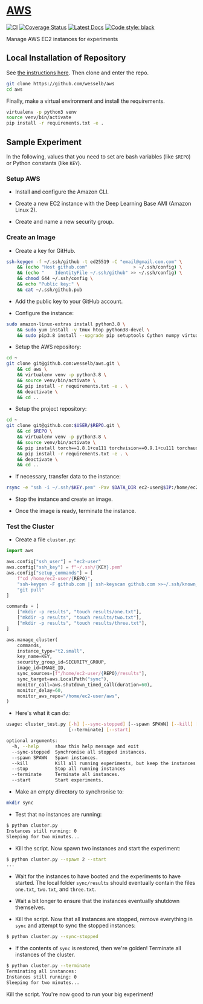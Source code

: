 # [AWS](http://github.com/wesselb/aws)

[![CI](https://github.com/wesselb/aws/workflows/CI/badge.svg?branch=master)](https://github.com/wesselb/aws/actions?query=workflow%3ACI)
[![Coverage Status](https://coveralls.io/repos/github/wesselb/aws/badge.svg?branch=master&service=github)](https://coveralls.io/github/wesselb/aws?branch=master)
[![Latest Docs](https://img.shields.io/badge/docs-latest-blue.svg)](https://wesselb.github.io/aws)
[![Code style: black](https://img.shields.io/badge/code%20style-black-000000.svg)](https://github.com/psf/black)

Manage AWS EC2 instances for experiments

## Local Installation of Repository

See [the instructions here](https://gist.github.com/wesselb/4b44bf87f3789425f96e26c4308d0adc).
Then clone and enter the repo.

```bash
git clone https://github.com/wesselb/aws
cd aws
```

Finally, make a virtual environment and install the requirements.

```bash
virtualenv -p python3 venv
source venv/bin/activate
pip install -r requirements.txt -e .
```

## Sample Experiment

In the following, values that you need to set are bash variables (like `$REPO`) or
Python constants (like `KEY`).

### Setup AWS

* Install and configure the Amazon CLI.

* Create a new EC2 instance with the Deep Learning Base AMI (Amazon Linux 2).

* Create and name a new security group.

### Create an Image

* Create a key for GitHub.

```bash
ssh-keygen -f ~/.ssh/github -t ed25519 -C "email@gmail.com.com" \
    && (echo "Host github.com"                 > ~/.ssh/config) \
    && (echo "    IdentityFile ~/.ssh/github" >> ~/.ssh/config) \
    && chmod 644 ~/.ssh/config \
    && echo "Public key:" \
    && cat ~/.ssh/github.pub
```

* Add the public key to your GitHub account.
   
* Configure the instance:

```bash
sudo amazon-linux-extras install python3.8 \
    && sudo yum install -y tmux htop python38-devel \
    && sudo pip3.8 install --upgrade pip setuptools Cython numpy virtualenv
```

* Setup the AWS repository:

```bash
cd ~
git clone git@github.com:wesselb/aws.git \
    && cd aws \
    && virtualenv venv -p python3.8 \
    && source venv/bin/activate \
    && pip install -r requirements.txt -e . \
    && deactivate \
    && cd ..
```

* Setup the project repository:

```bash
cd ~
git clone git@github.com:$USER/$REPO.git \
    && cd $REPO \
    && virtualenv venv -p python3.8 \
    && source venv/bin/activate \
    && pip install torch==1.8.1+cu111 torchvision==0.9.1+cu111 torchaudio==0.8.1 -f https://download.pytorch.org/whl/torch_stable.html \
    && pip install -r requirements.txt -e . \
    && deactivate \
    && cd ..
```

* If necessary, transfer data to the instance:

```bash
rsync -e "ssh -i ~/.ssh/$KEY.pem" -Pav $DATA_DIR ec2-user@$IP:/home/ec2-user/$REPO
```

* Stop the instance and create an image.

* Once the image is ready, terminate the instance.

### Test the Cluster

* Create a file `cluster.py`:

```python
import aws

aws.config["ssh_user"] = "ec2-user"
aws.config["ssh_key"] = f"~/.ssh/{KEY}.pem"
aws.config["setup_commands"] = [
    f"cd /home/ec2-user/{REPO}",
    "ssh-keygen -F github.com || ssh-keyscan github.com >>~/.ssh/known_hosts",
    "git pull"
]

commands = [
    ["mkdir -p results", "touch results/one.txt"],
    ["mkdir -p results", "touch results/two.txt"],
    ["mkdir -p results", "touch results/three.txt"],
]

aws.manage_cluster(
    commands,
    instance_type="t2.small",
    key_name=KEY,
    security_group_id=SECURITY_GROUP,
    image_id=IMAGE_ID,
    sync_sources=[f"/home/ec2-user/{REPO}/results"],
    sync_target=aws.LocalPath("sync"),
    monitor_call=aws.shutdown_timed_call(duration=60),
    monitor_delay=60,
    monitor_aws_repo="/home/ec2-user/aws",
)
```

* Here's what it can do:

```bash
usage: cluster_test.py [-h] [--sync-stopped] [--spawn SPAWN] [--kill] [--stop]
                       [--terminate] [--start]

optional arguments:
  -h, --help      show this help message and exit
  --sync-stopped  Synchronise all stopped instances.
  --spawn SPAWN   Spawn instances.
  --kill          Kill all running experiments, but keep the instances alive
  --stop          Stop all running instances
  --terminate     Terminate all instances.
  --start         Start experiments.
```

* Make an empty directory to synchronise to:

```bash
mkdir sync
```

* Test that no instances are running:

```bash
$ python cluster.py
Instances still running: 0
Sleeping for two minutes...
```

* Kill the script. Now spawn two instances and start the experiment:

```bash
$ python cluster.py --spawn 2 --start
...
```

*
    Wait for the instances to have booted and the experiments to have started.
    The local folder `sync/results` should eventually contain the files `one.txt`,
    `two.txt`, and `three.txt`.
    
*
    Wait a bit longer to ensure that the instances eventually shutdown themselves.

*
    Kill the script.
    Now that all instances are stopped, remove everything in `sync` and attempt to sync
    the stopped instances:
    
```bash
$ python cluster.py --sync-stopped
```

*
    If the contents of `sync` is restored, then we're golden!
    Terminate all instances of the cluster.

```bash
$ python cluster.py --terminate
Terminating all instances:
Instances still running: 0
Sleeping for two minutes...
```

Kill the script.
You're now good to run your big experiment!


